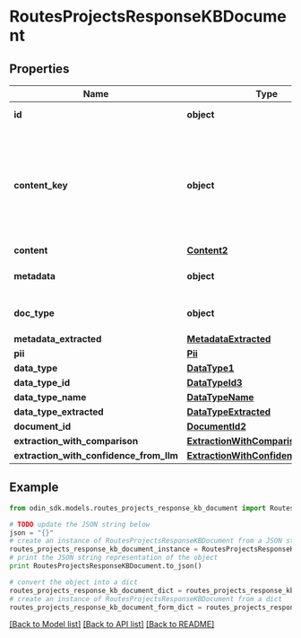 # RoutesProjectsResponseKBDocument


## Properties

Name | Type | Description | Notes
------------ | ------------- | ------------- | -------------
**id** | **object** | The ID of the document. | 
**content_key** | **object** | The content key of the document - either full URL in case of web links stored in the KB or full filename, e.g. &#39;example.pdf&#39;. | 
**content** | [**Content2**](Content2.md) |  | [optional] 
**metadata** | **object** | The metadata of the document. | 
**doc_type** | **object** | The type of the document. | 
**metadata_extracted** | [**MetadataExtracted**](MetadataExtracted.md) |  | [optional] 
**pii** | [**Pii**](Pii.md) |  | [optional] 
**data_type** | [**DataType1**](DataType1.md) |  | [optional] 
**data_type_id** | [**DataTypeId3**](DataTypeId3.md) |  | [optional] 
**data_type_name** | [**DataTypeName**](DataTypeName.md) |  | [optional] 
**data_type_extracted** | [**DataTypeExtracted**](DataTypeExtracted.md) |  | [optional] 
**document_id** | [**DocumentId2**](DocumentId2.md) |  | [optional] 
**extraction_with_comparison** | [**ExtractionWithComparison1**](ExtractionWithComparison1.md) |  | [optional] 
**extraction_with_confidence_from_llm** | [**ExtractionWithConfidenceFromLlm1**](ExtractionWithConfidenceFromLlm1.md) |  | [optional] 

## Example

```python
from odin_sdk.models.routes_projects_response_kb_document import RoutesProjectsResponseKBDocument

# TODO update the JSON string below
json = "{}"
# create an instance of RoutesProjectsResponseKBDocument from a JSON string
routes_projects_response_kb_document_instance = RoutesProjectsResponseKBDocument.from_json(json)
# print the JSON string representation of the object
print RoutesProjectsResponseKBDocument.to_json()

# convert the object into a dict
routes_projects_response_kb_document_dict = routes_projects_response_kb_document_instance.to_dict()
# create an instance of RoutesProjectsResponseKBDocument from a dict
routes_projects_response_kb_document_form_dict = routes_projects_response_kb_document.from_dict(routes_projects_response_kb_document_dict)
```
[[Back to Model list]](../README.md#documentation-for-models) [[Back to API list]](../README.md#documentation-for-api-endpoints) [[Back to README]](../README.md)



